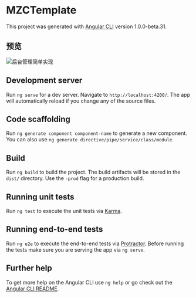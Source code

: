 # MZCTemplate

This project was generated with [Angular CLI](https://github.com/angular/angular-cli) version 1.0.0-beta.31.
## 预览

![后台管理简单实现](http://upload-images.jianshu.io/upload_images/4810784-298b6a329ce175cc.gif?imageMogr2/auto-orient/strip%7CimageView2/2/w/1240)

## Development server
Run `ng serve` for a dev server. Navigate to `http://localhost:4200/`. The app will automatically reload if you change any of the source files.

## Code scaffolding

Run `ng generate component component-name` to generate a new component. You can also use `ng generate directive/pipe/service/class/module`.

## Build

Run `ng build` to build the project. The build artifacts will be stored in the `dist/` directory. Use the `-prod` flag for a production build.

## Running unit tests

Run `ng test` to execute the unit tests via [Karma](https://karma-runner.github.io).

## Running end-to-end tests

Run `ng e2e` to execute the end-to-end tests via [Protractor](http://www.protractortest.org/).
Before running the tests make sure you are serving the app via `ng serve`.

## Further help

To get more help on the Angular CLI use `ng help` or go check out the [Angular CLI README](https://github.com/angular/angular-cli/blob/master/README.md).
